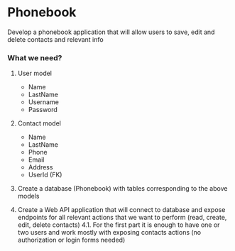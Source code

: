 # Phonebook

Develop a phonebook application that will allow users to save, edit and delete contacts and relevant info

### What we need?

1. User model
    - Name
    - LastName
    - Username
    - Password

2. Contact model
    - Name
    - LastName
    - Phone
    - Email
    - Address
    - UserId (FK)

3. Create a database (Phonebook) with tables corresponding to the above models

4. Create a Web API application that will connect to database and expose endpoints for all relevant actions that we want to perform
(read, create, edit, delete contacts)
    4.1. For the first part it is enough to have one or two users and work mostly with exposing contacts actions (no authorization or login forms needed)